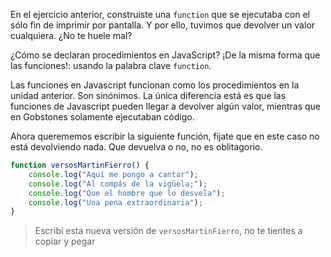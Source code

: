 En el ejercicio anterior, construiste una `function` que se ejecutaba con el sólo fin de imprimir por pantalla. Y por ello, tuvimos que devolver un valor cualquiera. ¿No te huele mal?

¿Cómo se declaran procedimientos en JavaScript?
¡De la misma forma que las funciones!: usando la palabra clave `function`.

Las funciones en Javascript funcionan como los procedimientos en la unidad anterior. Son sinónimos. La única diferencia está es que las funciones de Javascript pueden llegar a devolver algún valor, mientras que en Gobstones solamente ejecutaban código.

Ahora querememos escribir la siguiente función, fijate que en este caso no está devolviendo nada. Que devuelva o no, no es oblitagorio.

```javascript
function versosMartinFierro() {
    console.log("Aquí me pongo a cantar");
    console.log("Al compás de la vigüela;");
    console.log("Que el hombre que lo desvela");
    console.log("Una pena extraordinaria");
}
```

> Escribí esta nueva versión de `versosMartinFierro`, no te tientes a copiar y pegar